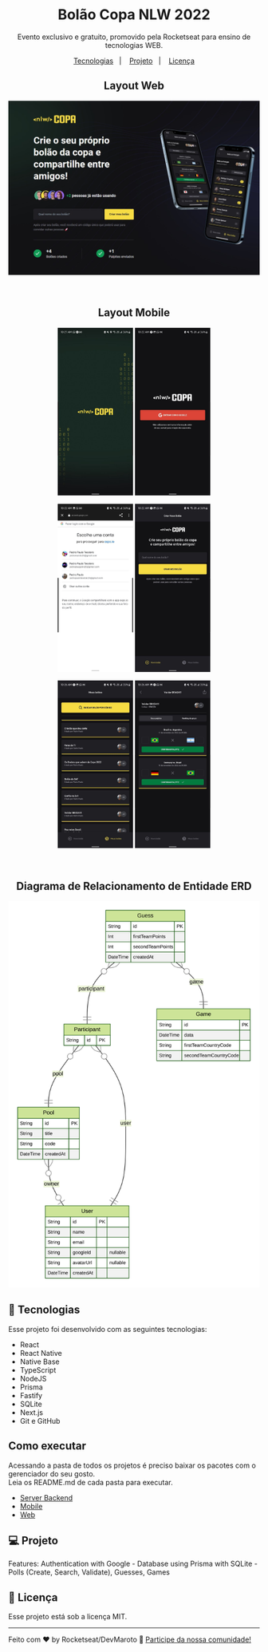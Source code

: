 

<h1 align="center">  Bolão Copa NLW 2022 </h1>

<p align="center">
Evento exclusivo e gratuito, promovido pela Rocketseat para ensino de tecnologias WEB.
</p>

<p align="center">
  
</p>  

<p align="center">
  <a href="#-tecnologias">Tecnologias</a>&nbsp;&nbsp;&nbsp;|&nbsp;&nbsp;&nbsp;
  <a href="#-projeto">Projeto</a>&nbsp;&nbsp;&nbsp;|&nbsp;&nbsp;&nbsp;
  <a href="#memo-licença">Licença</a>
</p>
<h2 align="center">Layout Web</h2>
<p align="center">
  <img alt="License" src="https://github.com/DevMaroto/bolao-Copa-NLW/blob/Main/imgs/web.jpg">
</p>

<br>
<h2 align="center">Layout Mobile</h2>
<p align="center">
  <img alt="rocketpay" src="https://github.com/DevMaroto/bolao-Copa-NLW/blob/Main/imgs/photo_4938320682631146068_y.jpg" width="30%">
  <img alt="rocketpay" src="https://github.com/DevMaroto/bolao-Copa-NLW/blob/Main/imgs/photo_4938320682631146069_y.jpg" width="30%">
</p>

<p align="center">
  <img alt="rocketpay" src="https://github.com/DevMaroto/bolao-Copa-NLW/blob/Main/imgs/photo_4938320682631146081_y.jpg" width="30%">
  <img alt="rocketpay" src="https://github.com/DevMaroto/bolao-Copa-NLW/blob/Main/imgs/photo_4938320682631146070_y.jpg" width="30%">
</p>

<p align="center">
  <img alt="rocketpay" src="https://github.com/DevMaroto/bolao-Copa-NLW/blob/Main/imgs/photo_4938320682631146071_y.jpg" width="30%">
  <img alt="rocketpay" src="https://github.com/DevMaroto/bolao-Copa-NLW/blob/Main/imgs/photo_4938320682631146072_y.jpg" width="30%">
</p>

<br>
<h2 align="center">Diagrama de Relacionamento de Entidade ERD</h2>
<p align="center">
  <img alt="License" src="https://github.com/DevMaroto/bolao-Copa-NLW/blob/Main/imgs/ERD.svg">
</p>


## 🚀 Tecnologias

Esse projeto foi desenvolvido com as seguintes tecnologias:

- React
- React Native
- Native Base
- TypeScript
- NodeJS 
- Prisma 
- Fastify 
- SQLite 
- Next.js
- Git e GitHub

## Como executar
Acessando a pasta de todos os projetos é preciso baixar os pacotes com o gerenciador do seu gosto. <br>
Leia os README.md de cada pasta para executar.

- [Server Backend](https://github.com/DevMaroto/bolao-Copa-NLW/tree/Main/server)
- [Mobile](https://github.com/DevMaroto/bolao-Copa-NLW/tree/Main/mobile)
- [Web](https://github.com/DevMaroto/bolao-Copa-NLW/tree/Main/web)


## 💻 Projeto

Features: Authentication with Google - Database using Prisma with SQLite - Polls (Create, Search, Validate), Guesses, Games

## :memo: Licença

Esse projeto está sob a licença MIT.

---

Feito com ♥ by Rocketseat/DevMaroto :wave: [Participe da nossa comunidade!](https://discord.gg/rocketseat)
